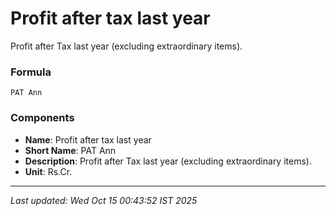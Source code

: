# Profit after tax last year
Profit after Tax last year (excluding extraordinary items).

### Formula
```text
PAT Ann
```


### Components
- **Name**: Profit after tax last year
- **Short Name**: PAT Ann
- **Description**: Profit after Tax last year (excluding extraordinary items).
- **Unit**: Rs.Cr.

---
*Last updated: Wed Oct 15 00:43:52 IST 2025*
